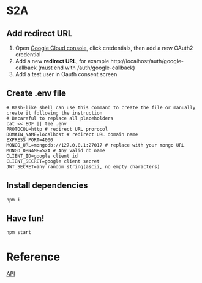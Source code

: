 # S2A

## Add redirect URL
1. Open [Google Cloud console](https://console.cloud.google.com/welcome), click credentials, then add a new OAuth2 credential  
2. Add a new **redirect URL**, for example http://localhost/auth/google-callback (must end with /auth/google-callback)
3. Add a test user in Oauth consent screen


## Create .env file
```
# Bash-like shell can use this command to create the file or manually create it following the instruction
# Becareful to replace all placeholders
cat << EOF || tee .env
PROTOCOL=http # redirect URL prorocol
DOMAIN_NAME=localhost # redirect URL domain name
EXPRESS_PORT=4000
MONGO_URL=mongodb://127.0.0.1:27017 # replace with your mongo URL
MONGO_DBNAME=S2A # Any valid db name
CLIENT_ID=google client id
CLIENT_SECRET=google client secret
JWT_SECRET=any random string(ascii, no empty characters)
```

## Install dependencies
```
npm i
```

## Have fun!
```
npm start
```

# Reference
[API](./doc/api.md)